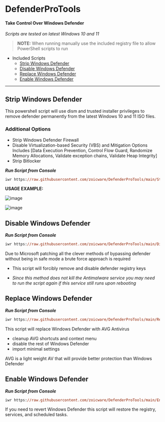 # DefenderProTools
#### Take Control Over Windows Defender

*Scripts are tested on latest Windows 10 and 11*

> **NOTE:** When running manually use the included registry file to allow PowerShell scripts to run

- Included Scripts
  - [Strip Windows Defender](#strip-windows-defender)
  - [Disable Windows Defender](#disable-windows-defender)
  - [Replace Windows Defender](#replace-windows-defender)
  - [Enable Windows Defender](#enable-windows-defender)

---

## Strip Windows Defender

This powershell script will use dism and trusted installer privileges to remove defender permanently from the latest Windows 10 and 11 ISO files.

### Additional Options

- Strip Windows Defender Firewall
- Disable Virtualization-based Security (VBS) and Mitigation Options Includes [Data Execution Prevention, Control Flow Guard, Randomize Memory Allocations, Validate exception chains, Validate Heap Integrity]
- Strip Bitlocker


***Run Script from Console***
````ps
iwr https://raw.githubusercontent.com/zoicware/DefenderProTools/main/StripDefenderV3.ps1 | iex
````

**USAGE EXAMPLE:**

![image](https://github.com/user-attachments/assets/e3b71810-a3a1-481d-b576-8fe8a8469991)

![image](https://github.com/zoicware/DefenderProTools/assets/118035521/56a5e59c-ca57-4732-9713-c640159c0872)



## Disable Windows Defender

***Run Script from Console***
````ps
iwr https://raw.githubusercontent.com/zoicware/DefenderProTools/main/DisableDefender.ps1 | iex
````

Due to Microsoft patching all the clever methods of bypassing defender without being in safe mode a brute force approach is required 
- This script will forcibly remove and disable defender registry keys
  
- *Since this method does not kill the Antimalware service you may need to run the script again if this service still runs upon rebooting*



## Replace Windows Defender

***Run Script from Console***
````ps
iwr https://raw.githubusercontent.com/zoicware/DefenderProTools/main/ReplaceDefender.ps1 | iex
````

This script will replace Windows Defender with AVG Antivirus
  - cleanup AVG shortcuts and context menu
  - disable the rest of Windows Defender
  - import minimal settings

AVG is a light weight AV that will provide better protection than Windows Defender

## Enable Windows Defender

***Run Script from Console***
````ps
iwr https://raw.githubusercontent.com/zoicware/DefenderProTools/main/EnableDefender.ps1 | iex
````


If you need to revert Windows Defender this script will restore the registry, services, and scheduled tasks.
